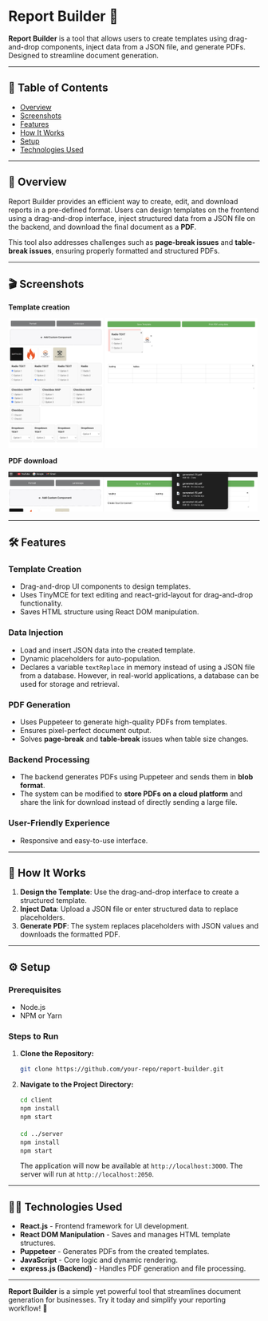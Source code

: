 # **Report Builder** 📄

**Report Builder** is a tool that allows users to create templates using drag-and-drop components, inject data from a JSON file, and generate PDFs. Designed to streamline document generation.

---

## 📑 **Table of Contents**

- [Overview](#overview)
- [Screenshots](#screenshots)
- [Features](#features)
- [How It Works](#how-it-works)
- [Setup](#setup)
- [Technologies Used](#technologies-used)

---

## 🚀 **Overview**

Report Builder provides an efficient way to create, edit, and download reports in a pre-defined format. Users can design templates on the frontend using a drag-and-drop interface, inject structured data from a JSON file on the backend, and download the final document as a **PDF**.

This tool also addresses challenges such as **page-break issues** and **table-break issues**, ensuring properly formatted and structured PDFs.

---

## 🎬 **Screenshots**

**Template creation**

<img src="https://raw.githubusercontent.com/chandrika1645/FormBuilder/main/assets/template-creation.png" width="500">

**PDF download**

<img src="https://raw.githubusercontent.com/chandrika1645/FormBuilder/main/assets/pdf-download.png" width="500">

---

## 🛠️ **Features**

### **Template Creation**
- Drag-and-drop UI components to design templates.
- Uses TinyMCE for text editing and react-grid-layout for drag-and-drop functionality.
- Saves HTML structure using React DOM manipulation.

### **Data Injection**
- Load and insert JSON data into the created template.
- Dynamic placeholders for auto-population.
- Declares a variable `textReplace` in memory instead of using a JSON file from a database. However, in real-world applications, a database can be used for storage and retrieval.

### **PDF Generation**
- Uses Puppeteer to generate high-quality PDFs from templates.
- Ensures pixel-perfect document output.
- Solves **page-break** and **table-break** issues when table size changes.

### **Backend Processing**
- The backend generates PDFs using Puppeteer and sends them in **blob format**.
- The system can be modified to **store PDFs on a cloud platform** and share the link for download instead of directly sending a large file.

### **User-Friendly Experience**
- Responsive and easy-to-use interface.

---

## 🔄 **How It Works**

1. **Design the Template**: Use the drag-and-drop interface to create a structured template.
2. **Inject Data**: Upload a JSON file or enter structured data to replace placeholders.
3. **Generate PDF**: The system replaces placeholders with JSON values and downloads the formatted PDF.

---

## ⚙️ **Setup**

### **Prerequisites**
- Node.js
- NPM or Yarn

### **Steps to Run**

1. **Clone the Repository:**
   ```bash
   git clone https://github.com/your-repo/report-builder.git
   ```

2. **Navigate to the Project Directory:**
   ```bash
   cd client  
   npm install  
   npm start  

   cd ../server  
   npm install  
   npm start  
   ```
   The application will now be available at `http://localhost:3000`.
   The server will run at `http://localhost:2050`.

---

## 🧑‍💻 **Technologies Used**

- **React.js** - Frontend framework for UI development.
- **React DOM Manipulation** - Saves and manages HTML template structures.
- **Puppeteer** - Generates PDFs from the created templates.
- **JavaScript** - Core logic and dynamic rendering.
- **express.js (Backend)** - Handles PDF generation and file processing.

---

**Report Builder** is a simple yet powerful tool that streamlines document generation for businesses. Try it today and simplify your reporting workflow! 🚀
